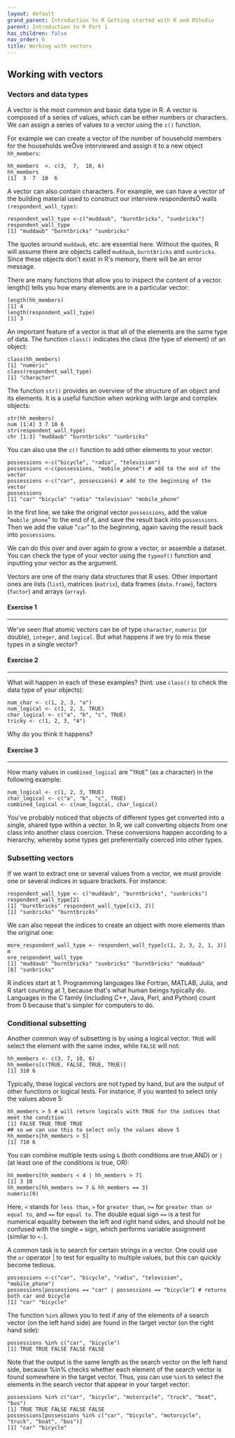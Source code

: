 ```yaml
---
layout: default
grand_parent: Introduction to R Getting started with R and RStudio
parent: Introduction to R Part 1
has_children: false
nav_order: 6
title: Working with vectors
---
```


## Working with vectors

### Vectors and data types 

A vector is the most common and basic data type in R. A vector is composed of a series of values, which can be either numbers or characters. We can assign a series of values to a vector using the `c()` function. 

For example we can create a vector of the number of household members for the households weÕve interviewed and assign it to a new object `hh_members`: 

```
hh_members  <. c(3,  7,  10, 6)  
hh_members  
[1]  3  7  10  6  
```

A vector can also contain characters. For example, we can have a vector of the building material used to construct our interview respondentsÕ walls `(respondent_wall_type)`: 

```
respondent_wall_type <-c("muddaub", "burntbricks", "sunbricks") 
respondent_wall_type 
[1] "muddaub" "burntbricks" "sunbricks" 
```

The quotes around `muddaub`, etc. are essential here. Without the quotes, R will assume there are objects called `muddaub`, `burntbricks` and `sunbricks`. Since these objects don't exist in R's memory, there will be an error message. 

There are many functions that allow you to inspect the content of a vector. length() tells you how many elements are in a particular vector: 

```
length(hh_members) 
[1] 4 
length(respondent_wall_type) 
[1] 3 
```

An important feature of a vector is that all of the elements are the same type of data. The function `class()` indicates the class (the type of element) of an object: 

```
class(hh_members) 
[1] "numeric" 
class(respondent_wall_type) 
[1] "character" 
```


The function `str()` provides an overview of the structure of an object and its elements. It is a useful function when working with large and complex objects: 

```
str(hh_members) 
num [1:4] 3 7 10 6 
str(respondent_wall_type) 
chr [1:3] "muddaub" "burntbricks" "sunbricks"
```
 
You can also use the `c()` function to add other elements to your vector: 

```
possessions <-c("bicycle", "radio", "television") 
possessions <-c(possessions, "mobile_phone") # add to the end of the 
vector 
possessions <-c("car", possessions) # add to the beginning of the 
vector 
possessions 
[1] "car" "bicycle" "radio" "television" "mobile_phone" 
```

In the first line, we take the original vector `possessions`, add the value "`mobile_phone`" to the end of it, and save the result back into `possessions`. Then we add the value "`car`" to the beginning, again saving the result back into `possessions`.   

We can do this over and over again to grow a vector, or assemble a dataset. You can check the type of your vector using the `typeof()` function and inputting your vector as the argument.    

Vectors are one of the many data structures that R uses. Other important ones are lists (`list`), matrices (`matrix`), data frames (`data.frame`), factors (`factor`) and arrays (`array`). 


#### Exercise 1
---
 
We've seen that atomic vectors can be of type `character`, `numeric` (or double), `integer`, and `logical`. But what happens if we try to mix these types in a single vector? 


#### Exercise 2 
---

What will happen in each of these examples? (hint: use `class()` to check the data type of your objects): 

```
num_char <- c(1, 2, 3, "a") 
num_logical <- c(1, 2, 3, TRUE) 
char_logical <- c("a", "b", "c", TRUE) 
tricky <- c(1, 2, 3, "4") 
```

Why do you think it happens? 


#### Exercise 3 
---

How many values in `combined_logical` are "`TRUE`" (as a character) in the following example:

``` 
num_logical <- c(1, 2, 3, TRUE) 
char_logical <- c("a", "b", "c", TRUE) 
combined_logical <- c(num_logical, char_logical) 
```

You've probably noticed that objects of different types get converted into a single, shared type within a vector. In R, we call converting objects from one class into another class coercion. These conversions happen according to a hierarchy, whereby some types get preferentially coerced into other types. 

### Subsetting vectors 

If we want to extract one or several values from a vector, we must provide one or several indices in square brackets. For instance: 

```
respondent_wall_type <- c("muddaub", "burntbricks", "sunbricks") 
respondent_wall_type[2] 
[1] "burntbricks" respondent_wall_type[c(3, 2)] 
[1] "sunbricks" "burntbricks" 
```

We can also repeat the indices to create an object with more elements than the original one: 

```
more_respondent_wall_type <- respondent_wall_type[c(1, 2, 3, 2, 1, 3)] m
ore_respondent_wall_type 
[1] "muddaub" "burntbricks" "sunbricks" "burntbricks" "muddaub" 
[6] "sunbricks" 
```

R indices start at 1. Programming languages like Fortran, MATLAB, Julia, and R start counting at 1, because that's what human beings typically do. Languages in the C family (including C++, Java, Perl, and Python) count from 0 because that's simpler for computers to do. 


### Conditional subsetting 
Another common way of subsetting is by using a logical vector. `TRUE` will select the element with the same index, while `FALSE` will not: 

```
hh_members <- c(3, 7, 10, 6) 
hh_members[c(TRUE, FALSE, TRUE, TRUE)] 
[1] 310 6 
```

Typically, these logical vectors are not typed by hand, but are the output of other functions or logical tests. For instance, if you wanted to select only the values above 5: 

```
hh_members > 5 # will return logicals with TRUE for the indices that meet the condition 
[1] FALSE TRUE TRUE TRUE 
## so we can use this to select only the values above 5 
hh_members[hh_members > 5] 
[1] 710 6 
```

You can combine multiple tests using `&` (both conditions are true,AND) or `|` (at least one of the conditions is true, OR): 

```
hh_members[hh_members < 4 | hh_members > 7] 
[1] 3 10 
hh_members[hh_members >= 7 & hh_members == 3] 
numeric(0) 
```

Here, `<` stands for `less than`, `>` for `greater than`, `>=` for `greater than or equal to`, and `==` for `equal to`. The double equal sign `==` is a test for numerical equality between the left and right hand sides, and should not be confused with the single `=` sign, which performs variable assignment (similar to `<-`).   

A common task is to search for certain strings in a vector. One could use the `or` operator | to test for equality to multiple values, but this can quickly become tedious.   

```
possessions <-c("car", "bicycle", "radio", "television", "mobile_phone") 
possessions[possessions == "car" | possessions == "bicycle"] # returns both car and bicycle 
[1] "car" "bicycle"
```
 
The function `%in%` allows you to test if any of the elements of a search vector (on the left hand side) are found in the target vector (on the right hand side): 

```
possessions %in% c("car", "bicycle") 
[1] TRUE TRUE FALSE FALSE FALSE 
```

Note that the output is the same length as the search vector on the left hand side, because %in% checks whether each element of the search vector is found somewhere in the target vector. Thus, you can use `%in%` to select the elements in the search vector that appear in your target vector:

``` 
possessions %in% c("car", "bicycle", "motorcycle", "truck", "boat", "bus") 
[1] TRUE TRUE FALSE FALSE FALSE 
possessions[possessions %in% c("car", "bicycle", "motorcycle", "truck", "boat", "bus")] 
[1] "car" "bicycle" 
```


